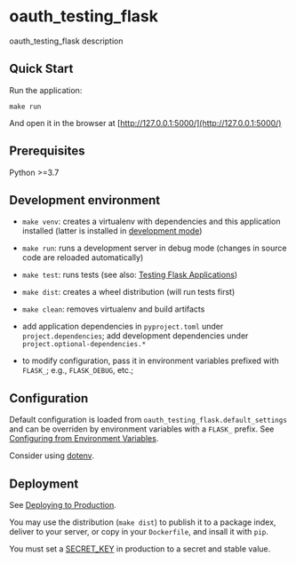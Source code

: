 # oauth_testing_flask

oauth_testing_flask description

## Quick Start

Run the application:

    make run

And open it in the browser at [http://127.0.0.1:5000/](http://127.0.0.1:5000/)

## Prerequisites

Python >=3.7

## Development environment

 - `make venv`: creates a virtualenv with dependencies and this application
   installed (latter is installed in [development mode](http://setuptools.readthedocs.io/en/latest/setuptools.html#development-mode))

 - `make run`: runs a development server in debug mode (changes in source code
   are reloaded automatically)

 - `make test`: runs tests (see also: [Testing Flask Applications](https://flask.palletsprojects.com/en/2.1.x/testing/))

 - `make dist`: creates a wheel distribution (will run tests first)

 - `make clean`: removes virtualenv and build artifacts

 - add application dependencies in `pyproject.toml` under `project.dependencies`;
   add development dependencies under `project.optional-dependencies.*`

 - to modify configuration, pass it in environment variables prefixed with
   `FLASK_`; e.g., `FLASK_DEBUG`, etc.;

## Configuration

Default configuration is loaded from `oauth_testing_flask.default_settings` and can be
overriden by environment variables with a `FLASK_` prefix. See
[Configuring from Environment Variables](https://flask.palletsprojects.com/en/2.1.x/config/#configuring-from-environment-variables).

Consider using
[dotenv](https://flask.palletsprojects.com/en/2.1.x/cli/#environment-variables-from-dotenv).

## Deployment

See [Deploying to Production](https://flask.palletsprojects.com/en/2.1.x/deploying/).

You may use the distribution (`make dist`) to publish it to a package index,
deliver to your server, or copy in your `Dockerfile`, and insall it with `pip`.

You must set a
[SECRET_KEY](https://flask.palletsprojects.com/en/2.1.x/tutorial/deploy/#configure-the-secret-key)
in production to a secret and stable value.
